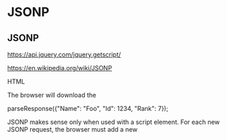 # JSONP


## JSONP

https://api.jquery.com/jquery.getscript/

https://en.wikipedia.org/wiki/JSONP



HTML <script>元素允许执行从外部源检索的内容。



Services replying with pure JSON data were not able to share the data across domain before the adoption of CORS.

使用纯JSON数据回复的服务在采用CORS之前无法跨域共享数据。



http://api.flickr.com/services/feeds/photos_public.gne?tags=resig&tagmode=all&format=json
&jsoncallback=?


https://en.wikipedia.org/wiki/Ajax_(programming)

https://www.w3schools.com/jquery/ajax_getscript.asp

https://davidwalsh.name/loading-scripts-jquery

http://stackoverflow.com/questions/11803215/how-to-include-multiple-js-files-using-jquery-getscript-method



https://www.tutorialspoint.com/jquery/jquery-ajax.htm

https://www.tutorialspoint.com/jquery/ajax-jquery-getjson.htm

https://www.tutorialspoint.com/jquery/ajax-jquery-getscript.htm





## jQuery.getJSON() 


$.getJSON( url, [data], [callback] )

Load JSON data using an HTTP GET request.

使用HTTP GET请求负载JSON数据。

## jQuery.getScript()

$.getScript( url, [callback] )


Loads and executes a JavaScript file using an HTTP GET request.

使用HTTP GET请求加载并执行JavaScript文件。








{
    "Name": "Foo",
    "Id": 1234,
    "Rank": 7
}


<script type="application/javascript"
    src="http://server.example.com/Users/1234">
</script>


The browser will download the <script> file, evaluate its contents, mis-interpret the raw JSON data as a block, and throw a syntax error.

浏览器将下载<script>文件，评估其内容，将原始JSON数据误解为块，并抛出语法错误。


Even if the data was interpreted as a JavaScript object literal, it could not be accessed by JavaScript running in the browser, since without a variable assignment, object literals are inaccessible.

即使数据被解释为JavaScript对象字面量，它也不能被在浏览器中运行的JavaScript访问，因为没有变量赋值，对象字面量是不可访问的。


In the JSONP usage pattern, the URL request pointed to by the src attribute in the <script> element returns JSON data, with JavaScript code (usually a function call) wrapped around it.

在JSONP使用模式中，<script>元素中的src属性指向的URL请求返回JSON数据，其中包含JavaScript代码（通常是函数调用）。


This "wrapped payload" is then interpreted by the browser. In this way, a function that is already defined in the JavaScript environment can manipulate the JSON data. A typical JSONP request and response are shown below.

这个“包装的有效载荷”然后由浏览器解释。这样，已经在JavaScript环境中定义的函数可以处理JSON数据。典型的JSONP请求和响应如下所示。


Note that for JSONP to work, a server must reply with a response that includes the JSONP function.

请注意，要使JSONP正常工作，服务器必须回复一个包含JSONP函数的响应。

JSONP does not work with JSON-formatted results. The JSONP function invocation that gets sent back, and the payload that the function receives, must be agreed-upon by the client and server.

JSONP不适用于JSON格式的结果。发送回来的JSONP函数调用以及函数接收的有效负载必须由客户端和服务器同意。

By convention, the server providing the JSON data offers the requesuting website to name the JSONP function, typically using the name jsonp or callback as the named query parameter field name, in its request to the server, e.g.,

按照惯例，提供JSON数据的服务器在其对服务器的请求中提供请求网站以命名JSONP函数，通常使用名称jsonp或callback作为命名的查询参数字段名称，

<script type="application/javascript"
    src="http://server.example.com/Users/1234?callback=parseResponse">
</script>


parseResponse({"Name": "Foo", "Id": 1234, "Rank": 7});










JSONP makes sense only when used with a script element. For each new JSONP request, the browser must add a new <script> element, or reuse an existing one.

JSONP仅在与脚本元素一起使用时才有意义。对于每个新的JSONP请求，浏览器必须添加新的<script>元素，或重新使用现有的元素。


The former option—adding a new script element—is done via dynamic DOM manipulation, and is known as script element injection.

前一个选项 - 添加一个新的脚本元素 - 通过动态DOM操作完成，称为脚本元素注入。


The <script> element is injected into the HTML DOM, with the URL of the desired JSONP endpoint set as the "src" attribute.

<script>元素被注入到HTML DOM中，所需的JSONP端点的URL设置为“src”属性。



This dynamic script element injection is usually done by a JavaScript helper library. jQuery and other frameworks have JSONP helper functions; there are also standalone options.

这种动态脚本元素注入通常由JavaScript帮助程序库完成。 jQuery等框架都有JSONP助手函数;还有独立的选项。


An example of using jQuery to dynamically inject script element for a JSONP call looks like this:

使用jQuery动态注入JSONP调用的脚本元素的示例如下所示：



$.getScript("http://server.example.com/Users/1234?callback=parseResponse");





After the element is injected, the browser evaluates the element, and performs an HTTP GET on the src URL, retrieving the content. Then the browser evaluates the return payload as JavaScript. This is typically a function invocation.

在注入元素之后，浏览器评估元素，并对src URL执行HTTP GET，检索内容。然后浏览器将返回的有效内容计算为JavaScript。这通常是函数调用。

In that way, the use of JSONP can be said to allow browser pages to work around the same-origin policy via script element injection.

这样，使用JSONP可以说允许浏览器页面通过脚本元素注入来处理同源策略。







## CORS  
















